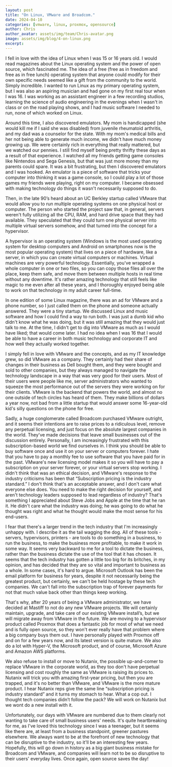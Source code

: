 ```yaml
---
layout: post
title: "On Linux, VMware and Broadcom."
date: 2024-04-10
categories: [vmware, linux, proxmox, opensource]
author: Chris
author_avatar: assets/img/team/Chris-avatar.png
image: assets/img/blog/4-on-linux.png
excerpt:
---
```


I fell in love with the idea of Linux when I was 15 or 16 years old. I would read magazines about the Linux operating system and the power of open source, which fascinated me. The idea of a free (free as in freedom and free as in free lunch) operating system that anyone could modify for their own specific needs seemed like a gift from the community to the world. Simply incredible. I wanted to run Linux as my primary operating system, but I was also an aspiring musician and had gone on my first real tour when I was 16. I was working as an assistant engineer in a few recording studios, learning the science of audio engineering in the evenings when I wasn't in class or on the road playing shows, and I had music software I needed to run, none of which worked on Linux.

Around this time, I also discovered emulators. My mom is handicapped (she would kill me if I said she was disabled) from juvenile rheumatoid arthritis, and my dad was a counselor for the state. With my mom's medical bills and her not being able to generate much income, we didn't have much money growing up. We were certainly rich in everything that really mattered, but we watched our pennies. I still find myself being pretty thrifty these days as a result of that experience. I watched all my friends getting game consoles like Nintendos and Sega Genesis, but that was just more money than my parents could spare. It was a bit frustrating, but then I discovered emulators and I was hooked. An emulator is a piece of software that tricks your computer into thinking it was a game console, so I could play a lot of those games my friends were playing, right on my computer. I became obsessed with making technology do things it wasn't necessarily supposed to do.

Then, in the late 90’s heard about an UC Berkley startup called VMware that would allow you to run multiple operating systems on one physical host or computer. The person who started the project saw that, in general, servers weren't fully utilizing all the CPU, RAM, and hard drive space that they had available. They speculated that they could turn one physical server into multiple virtual servers somehow, and that turned into the concept for a hypervisor.

A hypervisor is an operating system (Windows is the most used operating system for desktop computers and Android on smartphones now is the most popular operating system) that lives on a piece of hardware, like a server, in which you can create virtual computers or machines. Virtual machines are very powerful technology. Essentially, you've wrapped a whole computer in one or two files, so you can copy those files all over the place, keep them safe, and move them between multiple hosts in real time without any downtime. It's rather amazing technology that still feels like magic to me even after all these years, and I thoroughly enjoyed being able to work on that technology in my adult career full-time.

In one edition of some Linux magazine, there was an ad for VMware and a phone number, so I just called them on the phone and someone actually answered. They were a tiny startup. We discussed Linux and music software and how I could find a way to run both. I was just a dumb kid who didn't know what he was doing, but it was still amazing that they would just talk to me. At the time, I didn't get to dig into VMware as much as I would have liked; that would come later. I had no idea when I was 16 that I would be able to have a career in both music technology and corporate IT and how well they actually worked together.

I simply fell in love with VMware and the concepts, and as my IT knowledge grew, so did VMware as a company. They certainly had their share of changes in their business as Dell bought them, and they were bought and sold to other companies, but they always managed to navigate the technology landscape in a way that was very good for their users. Most of their users were people like me, server administrators who wanted to squeeze the most performance out of the servers they were working on for their clients. VMware is the backend that powers the world, and almost no one outside of tech circles has heard of them. They make billions of dollars a year now, not bad from a little startup that would answer some 16-year-old kid's silly questions on the phone for free.

Sadly, a huge conglomerate called Broadcom purchased VMware outright, and it seems their intentions are to raise prices to a ridiculous level, remove any perpetual licensing, and just focus on the absolute largest companies in the world. They've made decisions that leave small businesses out of the discussion entirely. Personally, I am increasingly frustrated with this subscription-based world we find ourselves in. I think you should be able to buy software once and use it on your server or computers forever. I hate that you have to pay a monthly fee to use software that you have paid for in the past. VMware's new licensing model makes it so you will have to pay a subscription on your server forever, or your virtual servers stop working. I didn't think that was an ethical decision, and VMware's response to the industry criticisms has been that “Subscription pricing is the industry standard.” I don't think that's an acceptable answer, and I don't care what everyone else does. You need to make the right decision for yourself, and aren't technology leaders supposed to lead regardless of industry? That's something I appreciated about Steve Jobs and Apple at the time that he ran it. He didn't care what the industry was doing; he was going to do what he thought was right and what he thought would make the most sense for his end-users.

I fear that there's a larger trend in the tech industry that I'm increasingly unhappy with. I describe it as the tail wagging the dog. All of these tools - servers, hypervisors, printers - are tools to do something in a business, to run the business, to make the business more profitable, to make it work in some way. It seems very backward to me for a tool to dictate the business, rather than the business dictate the use of the tool that it has chosen. It seems that the tech industry has gotten a little too big for its britches, in my opinion, and has decided that they are so vital and important to business as a whole. In some cases, it's hard to argue. Microsoft Outlook has been the email platform for business for years, despite it not necessarily being the greatest product, but certainly, we can't be held hostage by these tech companies. We can't fall into the subscription trap of forever payments for not that much value back other than things keep working.

That's why, after 20 years of being a VMware administrator, we have decided at Mastiff to not do any new VMware projects. We will certainly maintain, upgrade, and take care of our existing VMware install’s, but we will migrate away from VMware in the future. We are moving to a hypervisor product called Proxmox that does a fantastic job for most of what we need and is fully open source, so they won't ever really have that problem where a big company buys them out. I have personally played with Proxmox off and on for a few years now, and its latest version is quite mature. We also do a lot with Hyper-V, the Microsoft product, and of course, Microsoft Azure and Amazon AWS platforms. 

We also refuse to install or move to Nutanix, the possible up-and-comer to replace VMware in the corporate world, as they too don't have perpetual licensing and cost roughly the same as VMware is raising its prices to. Nutanix will trick you with amazing first-year pricing, but then you are trapped, and it's no better than VMware, and VMware is the more mature product. I hear Nutanix reps give the same line “subscription pricing is industry standard” and it turns my stomach to hear. What a cop out. I thought tech companies didn’t follow the pack? We will work on Nutanix but we wont do a new install with it.

Unfortunately, our days with VMware are numbered due to them clearly not wanting to take care of small business users' needs. It's quite heartbreaking for me, as I've loved this technology since I was a teenager, but it seems like there are, at least from a business standpoint, greener pastures elsewhere. We always want to be at the forefront of new technology that can be disruptive to the industry, so it'll be an interesting few years. Hopefully, this will go down in history as a big giant business mistake for Broadcom and VMware, and companies will learn not to be so disruptive to their users' everyday lives. Once again, open source saves the day!